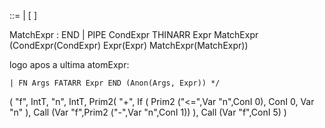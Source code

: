 <expr> ::=
| <expr> [ <nat> ]

MatchExpr : END
| PIPE CondExpr THINARR Expr MatchExpr (CondExpr(CondExpr) Expr(Expr) MatchExpr(MatchExpr))

logo apos a ultima atomExpr:

    | FN Args FATARR Expr END (Anon(Args, Expr)) */


(
    "f",
    IntT,
    "n",
    IntT,
    Prim2(
        "+",
        If (
            Prim2 ("<=",Var "n",ConI 0),
            ConI 0,
            Var "n"
        ),
        Call (Var "f",Prim2 ("-",Var "n",ConI 1))
    ),
    Call (Var "f",ConI 5)
)
